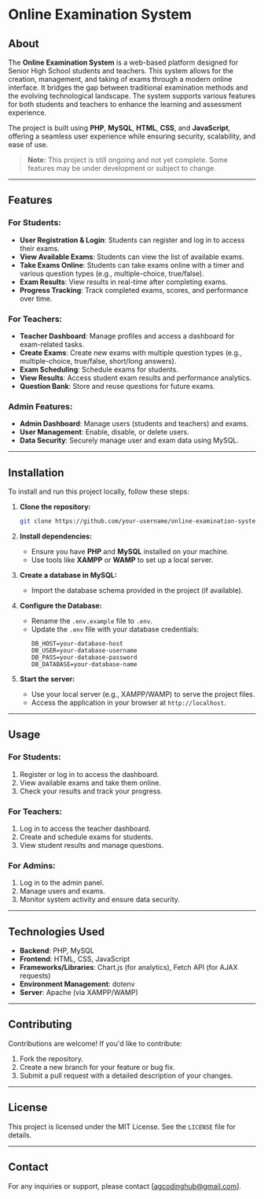 # Online Examination System

## About

The **Online Examination System** is a web-based platform designed for Senior High School students and teachers. This system allows for the creation, management, and taking of exams through a modern online interface. It bridges the gap between traditional examination methods and the evolving technological landscape. The system supports various features for both students and teachers to enhance the learning and assessment experience.

The project is built using **PHP**, **MySQL**, **HTML**, **CSS**, and **JavaScript**, offering a seamless user experience while ensuring security, scalability, and ease of use.

> **Note:** This project is still ongoing and not yet complete. Some features may be under development or subject to change.

---

## Features

### For Students:

- **User Registration & Login**: Students can register and log in to access their exams.
- **View Available Exams**: Students can view the list of available exams.
- **Take Exams Online**: Students can take exams online with a timer and various question types (e.g., multiple-choice, true/false).
- **Exam Results**: View results in real-time after completing exams.
- **Progress Tracking**: Track completed exams, scores, and performance over time.

### For Teachers:

- **Teacher Dashboard**: Manage profiles and access a dashboard for exam-related tasks.
- **Create Exams**: Create new exams with multiple question types (e.g., multiple-choice, true/false, short/long answers).
- **Exam Scheduling**: Schedule exams for students.
- **View Results**: Access student exam results and performance analytics.
- **Question Bank**: Store and reuse questions for future exams.

### Admin Features:

- **Admin Dashboard**: Manage users (students and teachers) and exams.
- **User Management**: Enable, disable, or delete users.
- **Data Security**: Securely manage user and exam data using MySQL.

---

## Installation

To install and run this project locally, follow these steps:

1. **Clone the repository:**

   ```bash
   git clone https://github.com/your-username/online-examination-system.git
   ```

2. **Install dependencies:**

   - Ensure you have **PHP** and **MySQL** installed on your machine.
   - Use tools like **XAMPP** or **WAMP** to set up a local server.

3. **Create a database in MySQL:**

   - Import the database schema provided in the project (if available).

4. **Configure the Database:**

   - Rename the `.env.example` file to `.env`.
   - Update the `.env` file with your database credentials:
     ```
     DB_HOST=your-database-host
     DB_USER=your-database-username
     DB_PASS=your-database-password
     DB_DATABASE=your-database-name
     ```

5. **Start the server:**
   - Use your local server (e.g., XAMPP/WAMP) to serve the project files.
   - Access the application in your browser at `http://localhost`.

---

## Usage

### For Students:

1. Register or log in to access the dashboard.
2. View available exams and take them online.
3. Check your results and track your progress.

### For Teachers:

1. Log in to access the teacher dashboard.
2. Create and schedule exams for students.
3. View student results and manage questions.

### For Admins:

1. Log in to the admin panel.
2. Manage users and exams.
3. Monitor system activity and ensure data security.

---

## Technologies Used

- **Backend**: PHP, MySQL
- **Frontend**: HTML, CSS, JavaScript
- **Frameworks/Libraries**: Chart.js (for analytics), Fetch API (for AJAX requests)
- **Environment Management**: dotenv
- **Server**: Apache (via XAMPP/WAMP)

---

## Contributing

Contributions are welcome! If you'd like to contribute:

1. Fork the repository.
2. Create a new branch for your feature or bug fix.
3. Submit a pull request with a detailed description of your changes.

---

## License

This project is licensed under the MIT License. See the `LICENSE` file for details.

---

## Contact

For any inquiries or support, please contact [agcodinghub@gmail.com].

